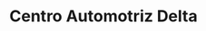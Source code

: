 ---
title: "Centro Automotriz Delta"
url: /caracas/centro-automotriz-delta/
shop: reparación de automóviles
---
